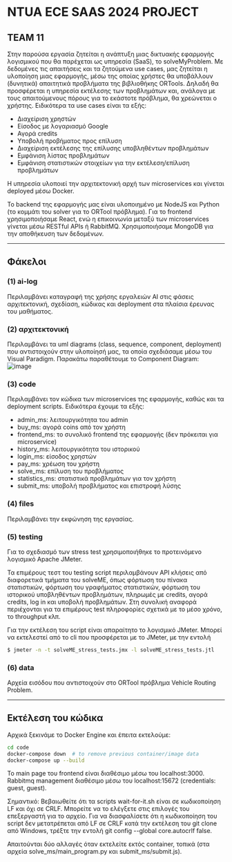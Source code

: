 # NTUA ECE SAAS 2024 PROJECT
  
## TEAM 11

Στην παρούσα εργασία ζητείται η ανάπτυξη μιας δικτυακής εφαρμογής λογισμικού που θα παρέχεται ως υπηρεσία (SaaS), το solveMyProblem. Με δεδομένες τις απαιτήσεις και τα ζητούμενα use cases, μας ζητείται η υλοποίηση μιας εφαρμογής, μέσω της οποίας χρήστες θα υποβάλλουν (δυνητικά) απαιτητικά προβλήματα της βιβλιοθήκης ORTools. Δηλαδή θα προσφέρεται η υπηρεσία εκτέλεσης των προβλημάτων και, ανάλογα με τους απαιτούμενους πόρους για το εκάστοτε πρόβλημα, θα χρεώνεται ο χρήστης. 
Ειδικότερα τα use cases είναι τα εξής: 
* Διαχείριση χρηστών
* Είσοδος με λογαριασμό Google
* Αγορά credits
* Υποβολή προβήματος προς επίλυση
* Διαχείριση εκτέλεσης της επίλυσης υποβληθέντων προβλημάτων
* Εμφάνιση λίστας προβλημάτων
* Εμφάνιση στατιστικών στοιχείων για την εκτέλεση/επίλυση προβλημάτων

Η υπηρεσία υλοποιεί την αρχιτεκτονική αρχή των microservices και γίνεται deployed μέσω Docker.

Το backend της εφαρμογής μας είναι υλοποιημένο με NodeJS και Python (το κομμάτι του solver για το ORTool πρόβλημα). Για το frontend χρησιμοποιήσαμε React, ενώ η επικοινωνία μεταξύ των microservices γίνεται μέσω RESTful APIs ή RabbitMQ. Χρησιμοποιήσαμε MongoDB για την αποθήκευση των δεδομένων.
***
## Φάκελοι

### (1) ai-log
Περιλαμβάνει καταγραφή της χρήσης εργαλειών ΑΙ στις φάσεις αρχιτεκτονική, σχεδίαση, κώδικας και deployment στα πλαίσια έρευνας του μαθήματος.

### (2) αρχιτεκτονική
Περιλαμβάνει τα uml diagrams (class, sequence, component, deployment) που αντιστοιχούν στην υλοποίησή μας, τα οποία σχεδιάσαμε μέσω του Visual Paradigm. Παρακάτω παραθέτουμε το Component Diagram:
![image](https://github.com/user-attachments/assets/916c78da-edf1-42e9-9e93-5941d2483761)




### (3) code
Περιλαμβάνει τον κώδικα των microservices της εφαρμογής, καθώς και τα deployment scripts. Ειδικότερα έχουμε τα εξής:
* admin_ms: λειτουργικότητα του admin
* buy_ms: αγορά coins από τον χρήστη
* frontend_ms: το συνολικό frontend της εφαρμογής (δεν πρόκειται για microservice)
* history_ms: λειτουργικότητα του ιστορικού
* login_ms: είσοδος χρηστών
* pay_ms: χρέωση του χρήστη
* solve_ms: επίλυση του προβλήματος
* statistics_ms: στατιστικά προβλημάτων για τον χρήστη
* submit_ms: υποβολή προβλήματος και επιστροφή λύσης

### (4) files
Περιλαμβάνει την εκφώνηση της εργασίας.

### (5) testing

Για το σχεδιασμό των stress test χρησιμοποιήθηκε το προτεινόμενο λογισμικό Apache JMeter.

Τα επιμέρους τεστ του testing script περιλαμβάνουν API κλήσεις από διαφορετικά τμήματα του solveME, όπως φόρτωση του πίνακα στατιστικών, φόρτωση του 
γραφήματος στατιστικών, φόρτωση του ιστορικού υποβληθέντων προβλημάτων, πληρωμές με credits, αγορά credits, log in και υποβολή προβλημάτων. Στη συνολική
αναφορά περιέχονται για τα επιμέρους test πληροφορίες σχετικά με το μέσο χρόνο, το throughput κλπ.

Για την εκτέλεση του script είναι απαραίτητο το λογισμικό JMeter. Μπορεί να εκτελεστεί από το cli που προσφέρεται με το JMeter, με την εντολή 
```bash
$ jmeter -n -t solveME_stress_tests.jmx -l solveME_stress_tests.jtl
```

### (6) data
Αρχεία εισόδου που αντιστοιχούν στο ORTool πρόβλημα Vehicle Routing Problem.

***
## Εκτέλεση του κώδικα
Αρχικά ξεκινάμε το Docker Engine και έπειτα εκτελούμε:

```bash
cd code
docker-compose down  # to remove previous container/image data
docker-compose up --build
```

Το main page του frontend είναι διαθέσιμο μέσω του localhost:3000.
Rabbitmq management διαθέσιμο μέσω του localhost:15672 (credentials: guest, guest).

Σημαντικό: Βεβαιωθείτε ότι τα scripts wait-for-it.sh είναι σε κωδικοποίηση LF και όχι σε CRLF. Μπορείτε να το ελέγξετε στις επιλογές του επεξεργαστή για το αρχείο. Για να διασφαλίσετε ότι η κωδικοποίηση του script δεν μετατρέπεται από LF σε CRLF κατά την εκτέλεση του git clone από Windows, τρέξτε την εντολή git config --global core.autocrlf false.

Απαιτούνται δύο αλλαγές όταν εκτελείτε εκτός container, τοπικά (στα αρχεία solve_ms/main_program.py και submit_ms/submit.js).



